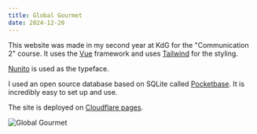 ```yaml
---
title: Global Gourmet
date: 2024-12-20
---
```


This website was made in my second year at KdG for the "Communication 2" course. It uses the [Vue](https://vuejs.org/) framework and uses [Tailwind](https://tailwindcss.com/) for the styling.

[Nunito](https://fonts.google.com/specimen/Nunito) is used as the typeface.

I used an open source database based on SQLite called [Pocketbase](https://pocketbase.io/). It is incredibly easy to set up and use.

The site is deployed on [Cloudflare pages](https://pages.cloudflare.com/).

![Global Gourmet](/images/projects/global-gourmet.webp)

